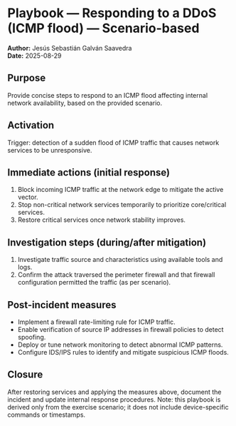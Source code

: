 # Playbook — Responding to a DDoS (ICMP flood) — Scenario-based

**Author:** Jesús Sebastián Galván Saavedra  
**Date:** 2025-08-29

## Purpose
Provide concise steps to respond to an ICMP flood affecting internal network availability, based on the provided scenario.

## Activation
Trigger: detection of a sudden flood of ICMP traffic that causes network services to be unresponsive.

## Immediate actions (initial response)
1. Block incoming ICMP traffic at the network edge to mitigate the active vector.  
2. Stop non-critical network services temporarily to prioritize core/critical services.  
3. Restore critical services once network stability improves.

## Investigation steps (during/after mitigation)
1. Investigate traffic source and characteristics using available tools and logs.  
2. Confirm the attack traversed the perimeter firewall and that firewall configuration permitted the traffic (as per scenario).

## Post-incident measures
- Implement a firewall rate-limiting rule for ICMP traffic.  
- Enable verification of source IP addresses in firewall policies to detect spoofing.  
- Deploy or tune network monitoring to detect abnormal ICMP patterns.  
- Configure IDS/IPS rules to identify and mitigate suspicious ICMP floods.

## Closure
After restoring services and applying the measures above, document the incident and update internal response procedures. Note: this playbook is derived only from the exercise scenario; it does not include device-specific commands or timestamps.
